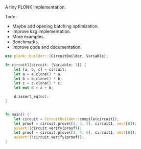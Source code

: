 A tiny PLONK implementation.

Todo:
- Maybe add opening batching optimization.
- Improve kzg implementation.
- More examples.
- Benchmarks.
- Improve code and documentation.

```rust 
use plonk::builder::{CircuitBuilder, Variable};

fn circuit1(circuit: [Variable; 3]) {
    let [a, b, c] = circuit;
    let a = a.clone() * a;
    let b = b.clone() * b;
    let c = c.clone() * c;
    let mut d = a + b;

    d.assert_eq(&c);
}


fn main() {
    let circuit = CircuitBuilder::compile(circuit1);
    let proof = circuit.prove([3, 4, 5], circuit1, vec![0]);
    assert!(circuit.verify(proof));
    let proof = circuit.prove([3, 4, 6], circuit1, vec![0]);
    assert!(!circuit.verify(proof));
}
```